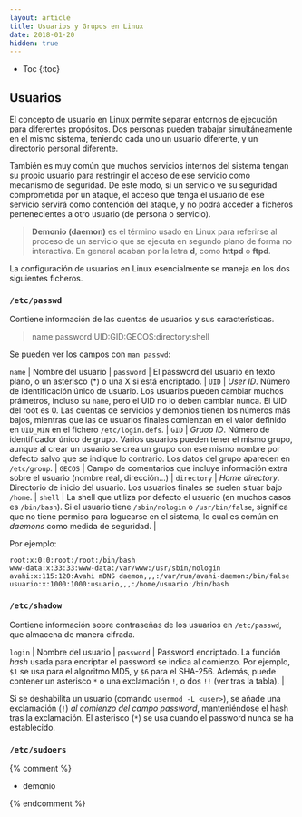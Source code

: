 ```yaml
---
layout: article
title: Usuarios y Grupos en Linux
date: 2018-01-20
hidden: true
---
```


* Toc
{:toc}


## Usuarios

El concepto de usuario en Linux permite separar entornos de ejecución para diferentes propósitos. Dos personas pueden trabajar simultáneamente en el mismo sistema, teniendo cada uno un usuario diferente, y un directorio personal diferente. 

También es muy común que muchos servicios internos del sistema tengan su propio usuario para restringir el acceso de ese servicio como mecanismo de seguridad. De este modo, si un servicio ve su seguridad comprometida por un ataque, el acceso que tenga el usuario de ese servicio servirá como contención del ataque, y no podrá acceder a ficheros pertenecientes a otro usuario (de persona o servicio).

> **Demonio (daemon)** es el término usado en Linux para referirse al proceso de un servicio que se ejecuta en segundo plano de forma no interactiva. En general acaban por la letra **d**, como **httpd** o **ftpd**.

La configuración de usuarios en Linux esencialmente se maneja en los dos siguientes ficheros.


### `/etc/passwd`

Contiene información de las cuentas de usuarios y sus características.

> name:password:UID:GID:GECOS:directory:shell

Se pueden ver los campos con `man passwd`:

`name`      | Nombre del usuario |
`password`  | El password del usuario en texto plano, o un asterisco (*) o una X si está encriptado. |
`UID`       | *User ID*. Número de identificación único de usuario. Los usuarios pueden cambiar muchos prámetros, incluso su `name`, pero el UID no lo deben cambiar nunca. El UID del root es 0. Las cuentas de servicios y demonios tienen los números más bajos, mientras que las de usuarios finales comienzan en el valor definido en `UID_MIN` en el fichero `/etc/login.defs`. |
`GID`       | *Gruop ID*. Número de identificador único de grupo. Varios usuarios pueden tener el mismo grupo, aunque al crear un usuario se crea un grupo con ese mismo nombre por defecto salvo que se indique lo contrario. Los datos del grupo aparecen en `/etc/group`. |
`GECOS`     | Campo de comentarios que incluye información extra sobre el usuario (nombre real, dirección...) |
`directory` | *Home directory*. Directorio de inicio del usuario. Los usuarios finales se suelen situar bajo `/home`. |
`shell`     | La shell que utiliza por defecto el usuario (en muchos casos es `/bin/bash`). Si el usuario tiene `/sbin/nologin` o `/usr/bin/false`, significa que no tiene permiso para loguearse en el sistema, lo cual es común en *daemons* como medida de seguridad. |

Por ejemplo:

    root:x:0:0:root:/root:/bin/bash
    www-data:x:33:33:www-data:/var/www:/usr/sbin/nologin
    avahi:x:115:120:Avahi mDNS daemon,,,:/var/run/avahi-daemon:/bin/false
    usuario:x:1000:1000:usuario,,,:/home/usuario:/bin/bash


### `/etc/shadow`

Contiene información sobre contraseñas de los usuarios en `/etc/passwd`, que almacena de manera cifrada.


`login`     | Nombre del usuario |
`password`  | Password encriptado. La función _hash_ usada para encriptar el password se indica al comienzo. Por ejemplo, `$1` se usa para el algoritmo MD5, y `$6` para el SHA-256. Además, puede contener un asterisco `*` o una exclamación `!`, o dos `!!` (ver tras la tabla). |


Si se deshabilita un usuario (comando `usermod -L <user>`), se añade una exclamación (`!`) *al comienzo del campo password*, manteniéndose el hash tras la exclamación. El asterisco (`*`) se usa cuando el password nunca se ha establecido.





### `/etc/sudoers`





{% comment %}

- demonio

{% endcomment %}
